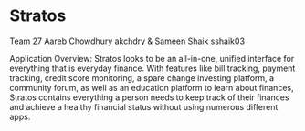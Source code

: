 # Stratos

Team 27
Aareb Chowdhury akchdry & Sameen Shaik sshaik03

Application Overview: Stratos looks to be an all-in-one, unified interface for everything that is everyday finance. With features like bill tracking, payment tracking, credit score monitoring, a spare change investing platform, a community forum, as well as an education platform to learn about finances, Stratos contains everything a person needs to keep track of their finances and achieve a healthy financial status without using numerous different apps.
